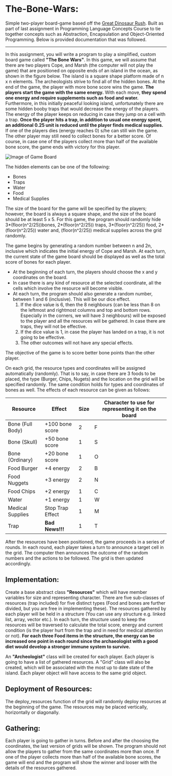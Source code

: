 # The-Bone-Wars:

Simple two-player board-game based off the [Great Dinosaur Rush](https://www.wikiwand.com/en/Bone_Wars). Built as part of last assignment in Programming Language Concepts Course to tie together concepts such as Abstraction, Encapsulation and Object-Oriented Programming. Below is provided documentation that was followed.

-----

In this assignment, you will write a program to play a simplified, custom board game called **"The Bone Wars"**. In this game, we will assume that there are two players Cope, and Marsh (the computer will not play the game) that are positioned on opposite ends of an island in the ocean, as shown in the figure below. The island is a square shape platform made of n x n elements. The archeologists strive to find all of the hidden bones. At the end of the game, the player with more bone score wins the game. **The players start the game with the same energy.** With each move, **they spend one energy and require supplements such as food and water.** Furthermore, in this initially peaceful looking island, unfortunately there are some hidden booby traps that would decrease the energy of the players. The energy of the player keeps on reducing in case they jump on a cell with a trap. **Once the player hits a trap, in addition to usual one energy spent, an additional 0.25 unit is reduced until the player finds medical supplies.** If one of the players dies (energy reaches 0) s/he can still win the game. The other player may still need to collect bones for a better score. Of course, in case one of the players collect more than half of the available bone score, the game ends with victory for this player.

![Image of Game Board]()

The hidden elements can be one of the following:
* Bones
* Traps
* Water
* Food
* Medical Supplies

The size of the board for the game will be specified by the players; however, the board is always a square shape, and the size of the board should be at least 5 x 5. For this game, the program should randomly hide 3*(floor(n^2/25))bones, 2*(floor(n^2/25)) traps, 3*(floor(n^2/25)) food, 2*(floor(n^2/25)) water and, (floor(n^2/25)) medical supplies across the grid randomly.

The game begins by generating a random number between n and 2n, inclusive which indicates the initial energy of Cope and Marsh. At each turn, the current state of the game board should be displayed as well as the total score of bones for each player.
* At the beginning of each turn, the players should choose the x and y coordinates on the board.
* In case there is any kind of resource at the selected coordinate, all the cells which involve the resource will become visible.
* At each turn, the program should also generate a random number, between 1 and 6 (inclusive). This will be our dice effect.
  1. If the dice value is 6, then the 8 neighbours (can be less than 8 on the leftmost and rightmost columns and top and bottom rows. Especially in the corners, we will have 3        neighbours) will be exposed to the player and all the resources will be gathered. In case there are traps, they will not be effective.
  1. If the dice value is 1, in case the player has landed on a trap, it is not going to be effective.
  1. The other outcomes will not have any special effects.

The objective of the game is to score better bone points than the other player.

On each grid, the resource types and coordinates will be assigned automatically (randomly). That is to say, in case there are 3 foods to be placed, the type (Burger, Chips, Nugets) and the location on the grid will be specified randomly. The same condition holds for types and coordinates of bones as well. The effects of each resource can be given as follows:

Resource | Effect | Size | Character to use for representing it on the board
------------ | ------------- | ------------- | -------------
Bone (Full Body) | +100 bone score | 2 | F
Bone (Skull) | +50 bone score | 1 | S
Bone (Ordinary) | +20 bone score | 1 | O
Food Burger | +4 energy | 2 | B
Food Nuggets | +3 energy | 2 | N
Food Chips | +2 energy | 1 | C
Water | +1 energy | 1 | W
Medical Supplies | Stop Trap Effect | 1 | M
Trap | **Bad News!!!** | 1 | T

After the resources have been positioned, the game proceeds in a series of rounds. In each round, each player takes a turn to announce a target cell in the grid. The computer then announces the outcome of the random numbers and the actions to be followed. The grid is then updated accordingly.

## Implementation:
Create a base abstract class **"Resources"** which will have member variables for size and representing character. There are five sub-classes of resources (trap included) for five distinct types (Food and bones are further divided, but you are free in implementing these). The resources gathered by each player will be held in a structure (You can use any structure e.g. linked list, array, vector etc.). In each turn, the structure used to keep the resources will be traversed to calculate the total score, energy and current condition (is the player hurt from the trap and in need for medical attention or not). **For each three Food items in the structure, the energy can be increased one point in each round since the archaeologist with a good diet would develop a stronger immune system to survive.**

An **"Archeologist"** class will be created for each player. Each player is going to have a list of gathered resources. A "Grid" class will also be created, which will be associated with the most up to date state of the island. Each player object will have access to the same grid object.

## Deployment of Resources:
The deploy_resources function of the grid will randomly deploy resources at the beginning of the game. The resources may be placed vertically, horizontally or diagonally.

## Gathering:
Each player is going to gather in turns. Before and after the choosing the coordinates, the last version of grids will be shown. The program should not allow the players to gather from the same coordinates more than once.
If one of the player collects more than half of the available bone scores, the game will end and the program will show the winner and looser with the details of the resources gathered.
